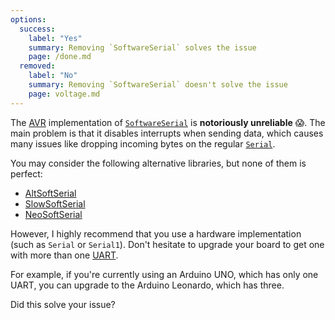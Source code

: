 ```yaml
---
options:
  success:
    label: "Yes"
    summary: Removing `SoftwareSerial` solves the issue
    page: /done.md
  removed:
    label: "No"
    summary: Removing `SoftwareSerial` doesn't solve the issue
    page: voltage.md
---
```


The [AVR](https://en.wikipedia.org/wiki/AVR_microcontrollers) implementation of [`SoftwareSerial`](https://www.arduino.cc/en/Reference/SoftwareSerial) is **notoriously unreliable** 😱.
The main problem is that it disables interrupts when sending data, which causes many issues like dropping incoming bytes on the regular [`Serial`](https://www.arduino.cc/reference/en/language/functions/communication/serial/).

You may consider the following alternative libraries, but none of them is perfect:

* [AltSoftSerial](https://github.com/PaulStoffregen/AltSoftSerial)
* [SlowSoftSerial](https://github.com/MustBeArt/SlowSoftSerial)
* [NeoSoftSerial](https://github.com/SlashDevin/NeoSWSerial)

However, I highly recommend that you use a hardware implementation (such as `Serial` or `Serial1`). Don't hesitate to upgrade your board to get one with more than one [UART](https://en.wikipedia.org/wiki/Universal_asynchronous_receiver-transmitter).

For example, if you're currently using an Arduino UNO, which has only one UART, you can upgrade to the Arduino Leonardo, which has three.

Did this solve your issue?
